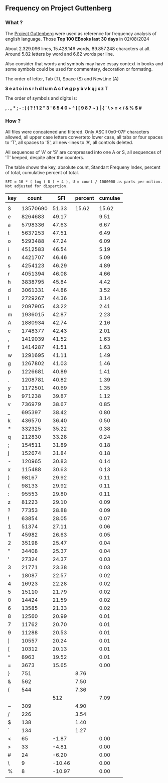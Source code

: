 ## Frequency on Project Guttenberg

### What ?

The [Project Guttenberg](https://www.gutenberg.org/browse/scores/top) were used as reference for frequency analysis of english language. Those __Top 100 EBooks last 30 days__ in 02/08/2024 

About 2.329.096 lines, 15.428.146 words, 89.857.248 characters at all. 
Around 5.82 letters by word and 6.62 words per line.

Also consider that words and symbols may have essay context in books and some symbols could be used for commentary, decoration or formating.

The order of letter, Tab (T), Space (S) and NewLine (A)

**S e a t o i n s r h d l u m A c f w g p y b v k q j x z T**

The order of symbols and digits is:

**, . _ * ; - : ) ( ? ! 1 2 " 3 ' 6 5 4 0 + ^ ] [ 9 8 7 ~ } | { ` \ > = < / & % $ #**

### How ?

All files were concatened and filtered. Only ASCII 0x0-07F characters allowed, all upper case letters converteto lower case, all tabs or four spaces to 'T', all spaces to 'S', all new-lines to 'A', all controls deleted. 

All sequences of 'A' or 'S' are compressed into one A or S, all sequences of 'T' keeped, despite alter the counters.

The table shows the key, absolute count, Standart Frequeny Index, percent of total, cumulative percent of total. 

    SFI = 10 * ( log ( U ) + 4 ), U = count / 1000000 as parts per milion. Not adjusted for dispertion.

| key | count | SFI | percent | cumulae |
| --- | --- | --- | --- | --- |
| | | | |
| S | 13570690 | 51.33 | 15.62 | 15.62 |
| e | 8264683 | 49.17 |  | 9.51 | 25.13 |
| a | 5798336 | 47.63 |  | 6.67 | 31.80 |
| t | 5637253 | 47.51 |  | 6.49 | 38.29 |
| o | 5293488 | 47.24 |  | 6.09 | 44.38 |
| i | 4512583 | 46.54 |  | 5.19 | 49.57 |
| n | 4421707 | 46.46 |  | 5.09 | 54.66 |
| s | 4254123 | 46.29 |  | 4.89 | 59.55 |
| r | 4051394 | 46.08 |  | 4.66 | 64.21 |
| h | 3838795 | 45.84 |  | 4.42 | 68.63 |
| d | 3061331 | 44.86 |  | 3.52 | 72.15 |
| l | 2729267 | 44.36 |  | 3.14 | 75.29 |
| u | 2097905 | 43.22 |  | 2.41 | 77.70 |
| m | 1936015 | 42.87 |  | 2.23 | 79.93 |
| A | 1880934 | 42.74 |  | 2.16 | 82.09 |
| c | 1748377 | 42.43 |  | 2.01 | 84.10 |
| , | 1419039 | 41.52 |  | 1.63 | 85.73 |
| f | 1414287 | 41.51 |  | 1.63 | 87.36 |
| w | 1291695 | 41.11 |  | 1.49 | 88.85 |
| g | 1267802 | 41.03 |  | 1.46 | 90.31 |
| p | 1226681 | 40.89 |  | 1.41 | 91.72 |
| . | 1208781 | 40.82 |  | 1.39 | 93.11 |
| y | 1172501 | 40.69 |  | 1.35 | 94.46 |
| b | 971238 | 39.87 |  | 1.12 | 95.58 |
| v | 736979 | 38.67 |  | 0.85 | 96.43 |
| _ | 695397 | 38.42 |  | 0.80 | 97.23 |
| k | 436570 | 36.40 |  | 0.50 | 97.73 |
| * | 332325 | 35.22 |  | 0.38 | 98.11 |
| q | 212830 | 33.28 |  | 0.24 | 98.35 |
| ; | 154511 | 31.89 |  | 0.18 | 98.53 |
| j | 152674 | 31.84 |  | 0.18 | 98.71 |
| - | 120965 | 30.83 |  | 0.14 | 98.85 |
| x | 115488 | 30.63 |  | 0.13 | 98.98 |
| ) | 98167 | 29.92 |  | 0.11 | 99.09 |
| ( | 98133 | 29.92 |  | 0.11 | 99.20 |
| : | 95553 | 29.80 |  | 0.11 | 99.31 |
| z | 81223 | 29.10 |  | 0.09 | 99.40 |
| ? | 77353 | 28.88 |  | 0.09 | 99.49 |
| ! | 63854 | 28.05 |  | 0.07 | 99.56 |
| 1 | 51374 | 27.11 |  | 0.06 | 99.62 |
| T | 45982 | 26.63 |  | 0.05 | 99.67 |
| 2 | 35198 | 25.47 |  | 0.04 | 99.71 |
| " | 34408 | 25.37 |  | 0.04 | 99.75 |
| ' | 27324 | 24.37 |  | 0.03 | 99.78 |
| 3 | 21771 | 23.38 |  | 0.03 | 99.81 |
| + | 18087 | 22.57 |  | 0.02 | 99.83 |
| 4 | 16923 | 22.28 |  | 0.02 | 99.85 |
| 5 | 15110 | 21.79 |  | 0.02 | 99.87 |
| 0 | 14424 | 21.59 |  | 0.02 | 99.89 |
| 6 | 13585 | 21.33 |  | 0.02 | 99.91 |
| 8 | 12560 | 20.99 |  | 0.01 | 99.92 |
| 7 | 11762 | 20.70 |  | 0.01 | 99.93 |
| 9 | 11288 | 20.53 |  | 0.01 | 99.94 |
| ] | 10557 | 20.24 |  | 0.01 | 99.95 |
| [ | 10312 | 20.13 |  | 0.01 | 99.96 |
| ^ | 8963 | 19.52 |  | 0.01 | 99.97 |
| = | 3673 | 15.65 |  | 0.00 | 99.97 |
| } | 751 |  | 8.76 |  | 0.00 | 99.97 |
| & | 562 |  | 7.50 |  | 0.00 | 99.97 |
| { | 544 |  | 7.36 |  | 0.00 | 99.97 |
| | | 512 |  | 7.09 |  | 0.00 | 99.97 |
| ~ | 309 |  | 4.90 |  | 0.00 | 99.97 |
| / | 226 |  | 3.54 |  | 0.00 | 99.97 |
| $ | 138 |  | 1.40 |  | 0.00 | 99.97 |
| ` | 134 |  | 1.27 |  | 0.00 | 99.97 |
| < | 65 | -1.87 |  | 0.00 | 99.97 |
| > | 33 | -4.81 |  | 0.00 | 99.97 |
| # | 24 | -6.20 |  | 0.00 | 99.97 |
| \ | 9 | -10.46 |  | 0.00 | 99.97 |
| % | 8 | -10.97 |  | 0.00 | 99.97 |
| | | | |

